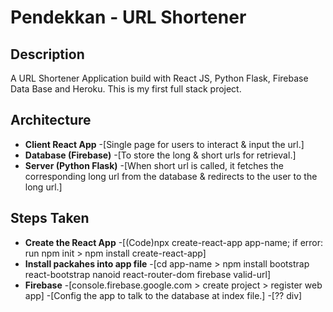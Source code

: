 <h1>Pendekkan - URL Shortener</h1>

<h2>Description</h2>
A URL Shortener Application build with React JS, Python Flask, Firebase Data Base and Heroku. This is my first full stack project.
<br />


<h2>Architecture</h2>

- <b>Client React App</b>
-[Single page for users to interact & input the url.] 
- <b>Database (Firebase)</b>
-[To store the long & short urls for retrieval.] 
- <b>Server (Python Flask)</b>
-[When short url is called, it fetches the corresponding long url from the database & redirects to the user to the long url.] 

<h2>Steps Taken</h2>

- <b>Create the React App</b>
-[(Code)npx create-react-app app-name; if error: run npm init > npm install create-react-app] 
- <b>Install packahes into app file</b>
-[cd app-name > npm install bootstrap react-bootstrap nanoid react-router-dom firebase valid-url]
- <b>Firebase</b>
-[console.firebase.google.com > create project > register web app]
-[Config the app to talk to the database at index file.]
-[?? div]
